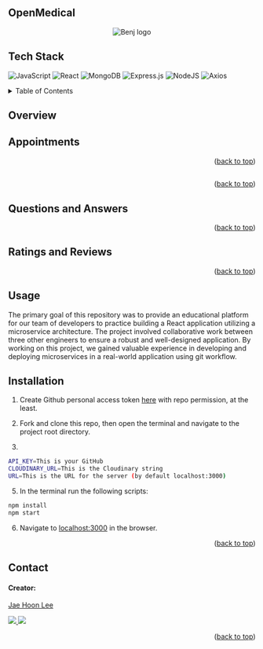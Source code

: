 ## OpenMedical

<div style="display:flex; justify-content:center; width-100%">
<img src="https://i.imgur.com/TLkWuwD.png" alt="Benj logo" />
</div>

## Tech Stack

![JavaScript](https://img.shields.io/badge/javascript-%23323330.svg?style=for-the-badge&logo=javascript&logoColor=%23F7DF1E)
![React](https://img.shields.io/badge/react-%2320232a.svg?style=for-the-badge&logo=react&logoColor=%2361DAFB)
![MongoDB](	https://img.shields.io/badge/MongoDB-4EA94B?style=for-the-badge&logo=mongodb&logoColor=white)
![Express.js](https://img.shields.io/badge/express.js-%23404d59.svg?style=for-the-badge&logo=express&logoColor=%2361DAFB)
![NodeJS](https://img.shields.io/badge/node.js-6DA55F?style=for-the-badge&logo=node.js&logoColor=white)
![Axios](https://img.shields.io/badge/-Axios-671ddf?logo=axios&logoColor=black&style=for-the-badge)

<details>
  <summary>Table of Contents</summary>
  <ol>
    <li>
      <a href="#overview">Overview</a>
      <ul>
        <li><a href="#Appointments">Appointments</a></li>
        <li><a href="#related-items-and-outfit-creation">Related Items & Outfit Creation</a></li>
        <li><a href="#questions-and-answers">Questions & Answers</a></li>
        <li><a href="#ratings-and-reviews">Ratings & Reviews</a></li>
      </ul>
    </li>
    <li>
      <a href="#installation">Installation</a>
    </li>
    <li><a href="#usage">Usage</a></li>
    <li><a href="#contact">Contact</a></li>
  </ol>
</details>

## Overview


## Appointments



 <p align="right">(<a href="#top">back to top</a>)</p>

##


 <p align="right">(<a href="#top">back to top</a>)</p>

## Questions and Answers



<p align="right">(<a href="#top">back to top</a>)</p>

## Ratings and Reviews



<p align="right">(<a href="#top">back to top</a>)</p>

## Usage

The primary goal of this repository was to provide an educational platform for our team of developers to practice building a React application utilizing a microservice architecture. The project involved collaborative work between three other engineers to ensure a robust and well-designed application. By working on this project, we gained valuable experience in developing and deploying microservices in a real-world application using git workflow.

## Installation

1. Create Github personal access token [here](https://github.com/settings/tokens) with repo permission, at the least.


2. Fork and clone this repo, then open the terminal and navigate to the project root directory.

3.

```bash
API_KEY=This is your GitHub
CLOUDINARY_URL=This is the Cloudinary string
URL=This is the URL for the server (by default localhost:3000)
```

5. In the terminal run the following scripts:

```bash
npm install
npm start
```

6. Navigate to [localhost:3000](http://localhost:3000) in the browser.

<p align="right">(<a href="#top">back to top</a>)</p>

## Contact

#### Creator:

[Jae Hoon Lee](https://www.linkedin.com/in/jae-lee-2b116114b/)

<p>
 <a href="https://www.linkedin.com/in/jae-lee-2b116114b/">
 <img src="https://img.shields.io/badge/LinkedIn-0077B5?style=for-the-badge&logo=linkedin&logoColor=white">
 </a>
 <a href="https://github.com/jl924">
 <img src="https://img.shields.io/badge/GitHub-100000?style=for-the-badge&logo=github&logoColor=white">
 </a>
</p>

<p align="right">(<a href="#top">back to top</a>)</p>